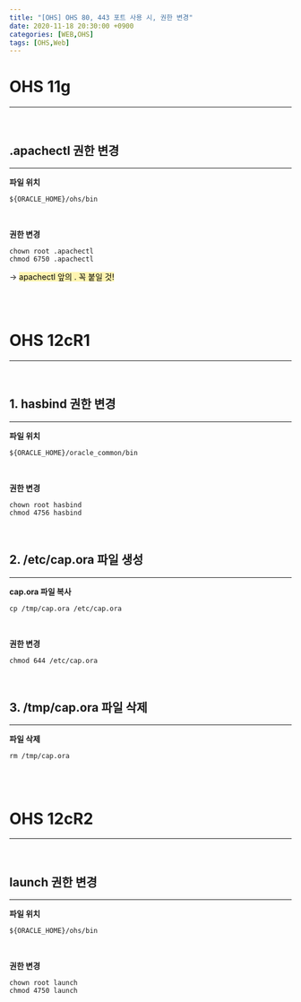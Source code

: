 ```yaml
---
title: "[OHS] OHS 80, 443 포트 사용 시, 권한 변경"
date: 2020-11-18 20:30:00 +0900
categories: [WEB,OHS]
tags: [OHS,Web]
---
```




# **OHS 11g**

---



<br/>

## **.apachectl 권한 변경**

---



**파일 위치**

```shell
${ORACLE_HOME}/ohs/bin
```

<br/>



**권한 변경**

```shell
chown root .apachectl
chmod 6750 .apachectl
```

→ <mark style="background-color: #fff5b1">apachectl 앞의 . 꼭 붙일 것!</mark>  







<br/>

<br/>



# **OHS 12cR1**

---

<br/>



## **1. hasbind 권한 변경**

---



**파일 위치**

```shell
${ORACLE_HOME}/oracle_common/bin
```

<br/>

**권한 변경**

```shell
chown root hasbind
chmod 4756 hasbind
```





<br/>

## **2. /etc/cap.ora 파일 생성**

---

**cap.ora 파일 복사**

````shell
cp /tmp/cap.ora /etc/cap.ora
````

<br/>

**권한 변경**

````shell
chmod 644 /etc/cap.ora
````



<br/>

## **3. /tmp/cap.ora 파일 삭제**

---



**파일 삭제**

````shell
rm /tmp/cap.ora
````



<br/>

<br/>

# **OHS 12cR2**

---



<br/>

## **launch 권한 변경**

---





**파일 위치**

```shell
${ORACLE_HOME}/ohs/bin
```

<br/>



**권한 변경**

```shell
chown root launch
chmod 4750 launch
```





<br/>